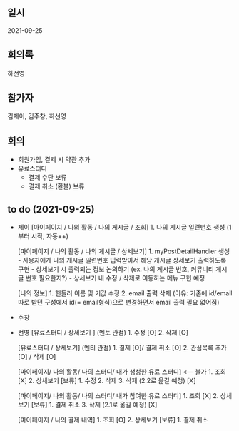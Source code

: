 ## 일시

2021-09-25

## 회의록

하선영

## 참가자

김제이, 김주창, 하선영

## 회의

- 회원가입, 결제 시 약관 추가
- 유료스터디
    - 결제 수단 보류
    - 결제 취소 (환불) 보류
    
    
## to do (2021-09-25)
- 제이
    [마이페이지 / 나의 활동 / 나의 게시글 / 조회]
        1. 나의 게시글 일련번호 생성 (1부터 시작, 자동++)
    
    [마이페이지 / 나의 활동 / 나의 게시글 / 상세보기]
        1. myPostDetailHandler 생성
            - 사용자에게 나의 게시글 일련번호 입력받아서 해당 게시글 상세보기 출력하도록 구현
            - 상세보기 시 출력되는 정보 논의하기
            (ex. 나의 게시글 번호, 커뮤니티 게시글 번호 필요한지?)
            - 상세보기 내 수정 / 삭제로 이동하는 메뉴 구현 예정

    [나의 정보]
        1. 핸들러 이름 및 키값 수정
        2. email 출력 삭제
            (이유: 기존에 id/email 따로 받던 구성에서 id(= email형식)으로         변경하면서 email 출력 필요 없어짐)
    
- 주창

- 선영
    [유료스터디 / 상세보기 ] (멘토 관점)
        1. 수정 [O]
        2. 삭제 [O]

    [유료스터디 / 상세보기] (멘티 관점)
        1. 결제 [O]/ 결제 취소 [O]
        2. 관심목록 추가 [O] / 삭제 [O]

    [마이페이지/ 나의 활동/ 나의 스터디/ 내가 생성한 유료 스터디]  <— 불가
        1. 조회 [X]
        2. 상세보기 [보류]
            1. 수정 
            2. 삭제 
        3. 삭제 (2.2로 옮길 예정) [X]

    [마이페이지/ 나의 활동/ 나의 스터디/ 내가 참여한 유료 스터디] 
        1. 조회 [X]
        2. 상세보기 [보류]
            1. 결제 취소 
        3. 삭제 (2.1로 옮길 예정) [X]


    [마이페이지 / 나의 결제 내역]
        1. 조회 [O] 
        2. 상세보기 [보류]
            1. 결제 취소 
